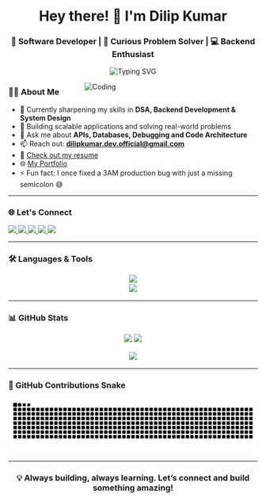 <h1 align="center">Hey there! 👋 I'm Dilip Kumar</h1>
<h3 align="center">🚀 Software Developer | 🧠 Curious Problem Solver | 💻 Backend Enthusiast</h3>

<p align="center">
  <img src="https://readme-typing-svg.herokuapp.com?font=Fira+Code&duration=3000&pause=1000&color=00F7FF&center=true&vCenter=true&lines=Passionate+about+code+%26+coffee;Always+learning+new+tech;SDE-1+ready+and+thriving!" alt="Typing SVG" />
</p>

<img align="right" alt="Coding" width="350" src="https://cdn.dribbble.com/users/1162077/screenshots/3848914/programmer.gif" />

### 👨‍💻 About Me

- 🌱 Currently sharpening my skills in **DSA, Backend Development & System Design**  
- 🧩 Building scalable applications and solving real-world problems  
- 💬 Ask me about **APIs, Databases, Debugging and Code Architecture**  
- 📫 Reach out: **dilipkumar.dev.official@gmail.com**  
- 📄 [Check out my resume](https://dilip-kashyp.github.io/assets/Dilip_Kumar(Resume).pdf)  
- 🌐 [My Portfolio](https://dilip-kashyp.github.io/)  
- ⚡ Fun fact: I once fixed a 3AM production bug with just a missing semicolon 😅  

---

### 🌐 Let's Connect

<p align="left">
  <a href="https://www.linkedin.com/in/dilip-kashyap" target="_blank">
    <img src="https://img.shields.io/badge/LinkedIn-blue?logo=linkedin&style=for-the-badge" />
  </a>
  <a href="https://dev.to/dilipkashyp" target="_blank">
    <img src="https://img.shields.io/badge/Dev.to-black?logo=dev.to&style=for-the-badge" />
  </a>
  <a href="https://stackoverflow.com/users/25244343/dilip-kumar" target="_blank">
    <img src="https://img.shields.io/badge/StackOverflow-orange?logo=stackoverflow&style=for-the-badge" />
  </a>
  <a href="https://www.hackerrank.com/dilipkumar491249" target="_blank">
    <img src="https://img.shields.io/badge/Hackerrank-2EC866?logo=hackerrank&style=for-the-badge" />
  </a>
  <a href="https://leetcode.com/u/Dilip-Kashyp/" target="_blank">
    <img src="https://img.shields.io/badge/LeetCode-FFA116?logo=leetcode&style=for-the-badge" />
  </a>
</p>

---

### 🛠️ Languages & Tools

<p align="center">
  <img src="https://skillicons.dev/icons?i=js,ts,react,nextjs,nodejs,express,mongodb,postgres,python,c,cpp" /><br />
  <img src="https://skillicons.dev/icons?i=git,github,docker,vscode,postman,firebase,linux,vercel" />
</p>

---

### 📊 GitHub Stats

<div align="center">
  <img width="45%" src="https://github-readme-stats-salesp07.vercel.app/api?username=Dilip-Kashyp&show_icons=true&count_private=true&theme=react&border_radius=10&rank_icon=github" />
  <img width="45%" src="https://github-readme-streak-stats-salesp07.vercel.app/?user=Dilip-Kashyp&theme=react&border_radius=10" />
  <br/><br/>
  <img width="40%" src="https://github-readme-stats-salesp07.vercel.app/api/top-langs/?username=Dilip-Kashyp&layout=compact&hide=html&theme=react&border_radius=10&langs_count=8" />
</div>

---

### 🐍 GitHub Contributions Snake

<picture>
  <source media="(prefers-color-scheme: dark)" srcset="https://github.com/Dilip-Kashyp/Dilip-Kashyp/blob/output/github-snake-dark.svg" />
  <source media="(prefers-color-scheme: light)" srcset="https://github.com/Dilip-Kashyp/Dilip-Kashyp/blob/output/github-snake.svg" />
  <img alt="github-snake" src="https://github.com/Dilip-Kashyp/Dilip-Kashyp/blob/output/github-snake.svg" />
</picture>

---

<h3 align="center">💡 Always building, always learning. Let’s connect and build something amazing!</h3>
